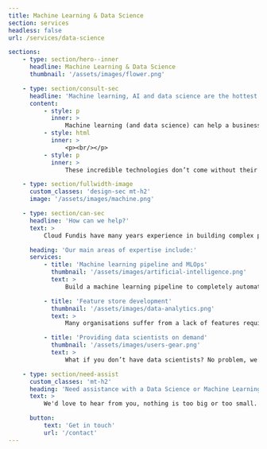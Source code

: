```yaml
---
title: Machine Learning & Data Science
section: services
headless: false
url: /services/data-science

sections:
    - type: section/hero--inner
      headline: Machine Learning & Data Science
      thumbnail: '/assets/images/flower.png'

    - type: section/consult-sec
      headline: 'Machine learning, AI and data science are the hottest topics in IT. We can assist you in integrating machine learning, AI and data science into your workflows to improve your business.'
      content:
          - style: p
            inner: >
                Machine learning (and data science) can help a business leapfrog to the front of the pack in their industry. With the advent of unified data platforms and almost limitless compute and storage, companies of all sizes are realising the value of incorporating machine learning and data science into their business practices.
          - style: html
            inner: >
                <p><br/></p>
          - style: p
            inner: >
                These incredible technologies don’t come without their challenges, of course. Data scientists can often spend much of their time wrangling data, struggling with pipelines and generally not doing enough of what they are highly skilled at - data science. We believe data scientists should be enabled to focus their time on the models and developing features to get the best results, not hammering away at the orchestration of their pipelines..'

    - type: section/fullwidth-image
      custom_classes: 'design-sec mt-h2'
      image: '/assets/images/machine.png'

    - type: section/can-sec
      headline: 'How can we help?'
      text: >
          Cloud Fundis have many years experience in building complex pipelines used for datalakes, as well as pipelines to analyse, train, test and deploy machine learning models into your environment. We understand that it takes a thorough understanding of the software development life cycle (SDLC) and the cloud platform tools and services.

      heading: 'Our main areas of expertise include:'
      services:
          - title: 'Machine learning pipeline and MLOps'
            thumbnail: '/assets/images/artificial-intelligence.png'
            text: >
                Build a machine learning pipeline to completely automate the training, testing and deployment cycle of the machine learning pipeline - whether to provide a real-time inference of the data (perhaps an API that website customers are using to get a prediction) or a batch-processing pipeline. We can engineer a pipeline that is not only fault-tolerant and resilient, but also dynamically scales with your environment, while balancing performance and cost per cycle. We have seasoned engineers on our team who can help your data scientists work with the highest efficiency, ensuring they can deliver on the science part of your data with ease.

          - title: 'Feature store development'
            thumbnail: '/assets/images/data-analytics.png'
            text: >
                Many organisations suffer from a lack of features required for machine learning models. While data is collected and refined in datalakes, data warehouses or databases, these are often discreet data points that bear no correlation to one another in their siloed areas. Certainly data warehouses and datalakes have improved that, but a feature (like whether someone is employed or not and who their employer is) may well be contained in many different silos of the lakes or warehouses. Having that data readily available for use in a machine learning model is part of a feature store. As a forward-thinking business, having machine learning pipelines without features to feed the models, won’t achieve the desired effect. We help businesses build a central feature store that ensures minimal duplication of compute and resources in ongoing feature creation and new feature development. A central feature store ensures adequate governance and oversight of new features, as well as maintaining the quality of features for the whole organisation.

          - title: 'Providing data scientists on demand'
            thumbnail: '/assets/images/users-gear.png'
            text: >
                What if you don’t have data scientists? No problem, we’ve got you covered! We have scientists who work with data every day of their lives. One could say they live data; it’s processing and analysis. Our internationally qualified scientists have a thorough understanding of using data to gain insights, understand statistics and correlations and are well versed in helping you use your data in the most valuable ways, to make informed decisions for your business.

    - type: section/need-assist
      custom_classes: 'mt-h2'
      heading: 'Need assistance with a Data Science or Machine Learning project?'
      text: >
          We'd love to hear from you, nothing is too big or too small.

      button:
          text: 'Get in touch'
          url: '/contact'
---
```


